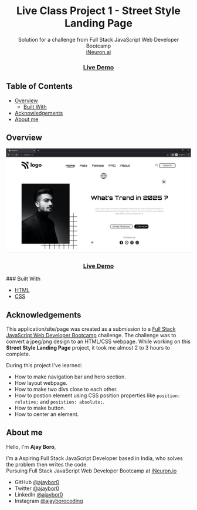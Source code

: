 <h1 align="center">Live Class Project 1 - Street Style Landing Page</h1>

<div align="center">
   Solution for a challenge from Full Stack JavaScript Web Developer Bootcamp <br>
   <a href="https://ineuron.ai/course/Full-Stack-Javascript-Web-Developer" target="_blank">iNeuron.ai</a>
</div>

<div align="center">
  <h3>
    <a href="https://starlit-empanada-46e5a6.netlify.app/" target="_blank">
      Live Demo
    </a>
  </h3>
</div>

## Table of Contents

- [Overview](#overview)
  - [Built With](#built-with)
- [Acknowledgements](#acknowledgements)
- [About me](#contact)

## Overview

<img src="live-project-01.png" alt="Street Style Landing Page Desktop View">
<div align="center">
  <h3> 
    <a href="https://starlit-empanada-46e5a6.netlify.app/">
      Live Demo
    </a>
  </h3>
</div>
### Built With

- [HTML](https://www.w3schools.com/html/)
- [CSS](https://www.w3schools.com/css/)

## Acknowledgements

This application/site/page was created as a submission to a [Full Stack JavaScript Web Developer Bootcamp](https://ineuron.ai/course/Full-Stack-Javascript-Web-Developer) challenge. The challenge was to convert a jpeg/png design to an HTML/CSS webpage.
While working on this **Street Style Landing Page** project, it took me almost 2 to 3 hours to complete.

During this project I've learned:

- How to make navigation bar and hero section.
- How layout webpage.
- How to make two divs close to each other.
- How to postion element using CSS position properties like `position: relative;` and `posistion: absolute;`.
- How to make button.
- How to center an element.

## About me

Hello, I'm **Ajay Boro**,

I’m a Aspiring Full Stack JavaScript Developer based in India, who solves the problem then writes the code. </br>
Pursuing Full Stack JavaScript Web Developer Bootcamp at <a href="https://ineuron.ai/course/Full-Stack-Javascript-Web-Developer">iNeuron.io</a>

- GitHub [@ajaybor0](https://github.com/ajaybor0)
- Twitter [@ajaybor0](https://twitter.com/ajaybor0)
- LinkedIn [@ajaybor0](https://www.linkedin.com/in/ajaybor0/)
- Instagram [@ajayborocoding](https://www.instagram.com/ajayborocoding/)
